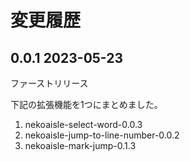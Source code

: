 # 変更履歴

## 0.0.1 2023-05-23
ファーストリリース

下記の拡張機能を1つにまとめました。
1. nekoaisle-select-word-0.0.3
2. nekoaisle-jump-to-line-number-0.0.2
3. nekoaisle-mark-jump-0.1.3

